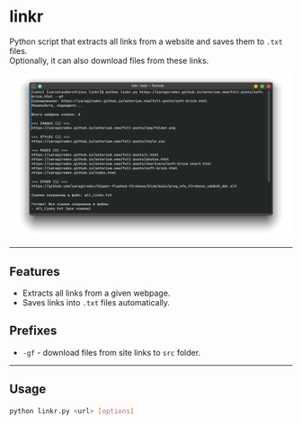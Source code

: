 # linkr
Python script that extracts all links from a website and saves them to `.txt` files.  
Optionally, it can also download files from these links.

![screenshot](screenshot.png)

---

## Features
- Extracts all links from a given webpage.
- Saves links into `.txt` files automatically.

## Prefixes
- ```-gf``` - download files from site links to ``src`` folder.

---

## Usage

```bash
python linkr.py <url> [options]
